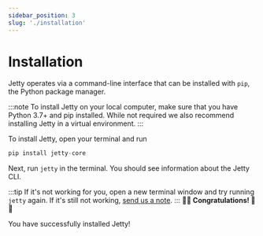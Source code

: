 ```yaml
---
sidebar_position: 3
slug: './installation'
---
```


# Installation

Jetty operates via a command-line interface that can be installed with `pip`, the Python package manager.

:::note
To install Jetty on your local computer, make sure that you have Python 3.7+ and pip installed. While not required we also recommend installing Jetty in a virtual environment.
:::

To install Jetty, open your terminal and run

```python
pip install jetty-core
```

Next, run `jetty` in the terminal. You should see information about the Jetty CLI.

:::tip
If it's not working for you, open a new terminal window and try running `jetty` again. If it's still not working, [send us a note](mailto:support@get-jetty.com).
:::
**🎉🎉 Congratulations! 🎉🎉**

You have successfully installed Jetty!

